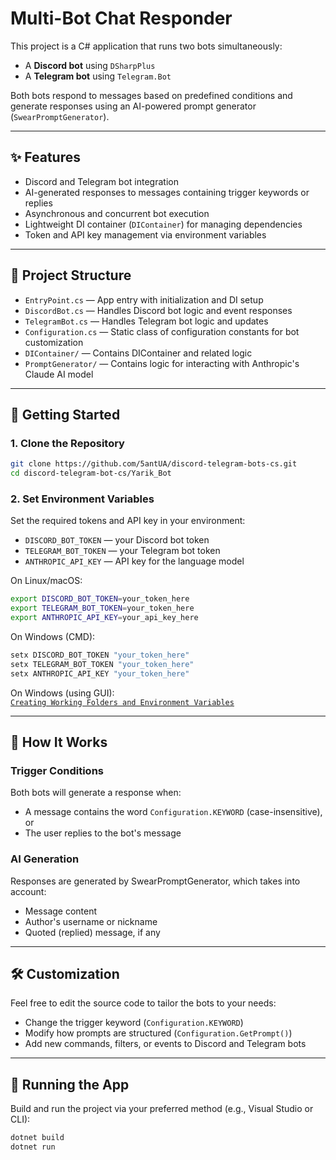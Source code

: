 # Multi-Bot Chat Responder

This project is a C# application that runs two bots simultaneously:
- A **Discord bot** using `DSharpPlus`
- A **Telegram bot** using `Telegram.Bot`

Both bots respond to messages based on predefined conditions and generate responses using an AI-powered prompt generator (`SwearPromptGenerator`).

---

## ✨ Features

- Discord and Telegram bot integration
- AI-generated responses to messages containing trigger keywords or replies
- Asynchronous and concurrent bot execution
- Lightweight DI container (`DIContainer`) for managing dependencies
- Token and API key management via environment variables

---

## 📁 Project Structure
- `EntryPoint.cs` — App entry with initialization and DI setup
- `DiscordBot.cs` — Handles Discord bot logic and event responses
- `TelegramBot.cs` — Handles Telegram bot logic and updates
- `Configuration.cs` — Static class of configuration constants for bot customization
- `DIContainer/` — Contains DIContainer and related logic
- `PromptGenerator/` — Contains logic for interacting with Anthropic's Claude AI model

---

## 🚀 Getting Started

### 1. Clone the Repository

```bash
git clone https://github.com/5antUA/discord-telegram-bots-cs.git
cd discord-telegram-bot-cs/Yarik_Bot
```

### 2. Set Environment Variables
Set the required tokens and API key in your environment:

- `DISCORD_BOT_TOKEN` — your Discord bot token
- `TELEGRAM_BOT_TOKEN` — your Telegram bot token
- `ANTHROPIC_API_KEY` — API key for the language model

On Linux/macOS:
```bash
export DISCORD_BOT_TOKEN=your_token_here
export TELEGRAM_BOT_TOKEN=your_token_here
export ANTHROPIC_API_KEY=your_api_key_here
```

On Windows (CMD):
```bash
setx DISCORD_BOT_TOKEN "your_token_here"
setx TELEGRAM_BOT_TOKEN "your_token_here"
setx ANTHROPIC_API_KEY "your_token_here"
```

On Windows (using GUI):  
[`Creating Working Folders and Environment Variables`](https://learn.microsoft.com/ru-ru/sql/integration-services/lesson-1-1-creating-working-folders-and-environment-variables?view=sql-server-ver16)

---

## 🧠 How It Works
### Trigger Conditions
Both bots will generate a response when:

- A message contains the word `Configuration.KEYWORD` (case-insensitive), or
- The user replies to the bot's message

### AI Generation
Responses are generated by SwearPromptGenerator, which takes into account:

- Message content
- Author's username or nickname
- Quoted (replied) message, if any

---

## 🛠 Customization
Feel free to edit the source code to tailor the bots to your needs:

- Change the trigger keyword (`Configuration.KEYWORD`)
- Modify how prompts are structured (`Configuration.GetPrompt()`)
- Add new commands, filters, or events to Discord and Telegram bots

---

## 🔄 Running the App
Build and run the project via your preferred method (e.g., Visual Studio or CLI):
```bash
dotnet build
dotnet run
```

